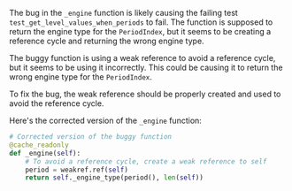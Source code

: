 The bug in the `_engine` function is likely causing the failing test `test_get_level_values_when_periods` to fail. The function is supposed to return the engine type for the `PeriodIndex`, but it seems to be creating a reference cycle and returning the wrong engine type.

The buggy function is using a weak reference to avoid a reference cycle, but it seems to be using it incorrectly. This could be causing it to return the wrong engine type for the `PeriodIndex`.

To fix the bug, the weak reference should be properly created and used to avoid the reference cycle.

Here's the corrected version of the `_engine` function:

```python
# Corrected version of the buggy function
@cache_readonly
def _engine(self):
    # To avoid a reference cycle, create a weak reference to self
    period = weakref.ref(self)
    return self._engine_type(period(), len(self))
```